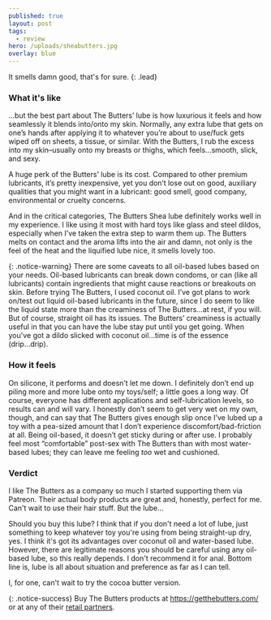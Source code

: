 ```yaml
---
published: true
layout: post
tags:
  - review
hero: /uploads/sheabutters.jpg
overlay: blue
---
```

It smells damn good, that's for sure.
{: .lead}

<!--break-->

### What it's like

...but the best part about The Butters’ lube is how luxurious it feels and how seamlessly it blends into/onto my skin. Normally, any extra lube that gets on one’s hands after applying it to whatever you’re about to use/fuck gets wiped off on sheets, a tissue, or similar. With the Butters, I rub the excess into my skin–usually onto my breasts or thighs, which feels…smooth, slick, and sexy.

A huge perk of the Butters’ lube is its cost. Compared to other premium lubricants, it’s pretty inexpensive, yet you don’t lose out on good, auxiliary qualities that you might want in a lubricant: good smell, good company, environmental or cruelty concerns.

And in the critical categories, The Butters Shea lube definitely works well in my experience. I like using it most with hard toys like glass and steel dildos, especially when I’ve taken the extra step to warm them up. The Butters melts on contact and the aroma lifts into the air and damn, not only is the feel of the heat and the liquified lube nice, it smells lovely too. 

{: .notice-warning}
There are some caveats to all oil-based lubes based on your needs. Oil-based lubricants can break down condoms, or can (like all lubricants) contain ingredients that might cause reactions or breakouts on skin.
Before trying The Butters, I used coconut oil. I’ve got plans to work on/test out liquid oil-based lubricants in the future, since I do seem to like the liquid state more than the creaminess of The Butters…at rest, if you will. But  of course, straight oil has its issues. The Butters’ creaminess is actually useful in that you can have the lube stay put until you get going. When you've got a dildo slicked with coconut oil...time is of the essence (drip...drip).

### How it feels
On silicone, it performs and doesn’t let me down. I definitely don’t end up piling more and more lube onto my toys/self; a little goes a long way. Of course, everyone has different applications and self-lubrication levels, so results can and will vary. I honestly don’t seem to get very wet on my own, though, and can say that The Butters gives enough slip once I’ve lubed up a toy with a pea-sized amount that I don’t experience discomfort/bad-friction at all.
Being oil-based, it doesn’t get sticky during or after use. I probably feel most “comfortable” post-sex with The Butters than with most water-based lubes; they can leave me feeling *too* wet and cushioned.

### Verdict

I like The Butters as a company so much I started supporting them via Patreon. Their actual body products are great and, honestly, perfect for me. Can't wait to use their hair stuff. But the lube...

Should you buy this lube? I think that if you don't need a lot of lube, just something to keep whatever toy you're using from being straight-up dry, yes. I think it's got its advantages over coconut oil and water-based lube. However, there are legitimate reasons you should be careful using any oil-based lube, so this really depends. I don't recommend it for anal. Bottom line is, lube is all about situation and preference as far as I can tell.

I, for one, can't wait to try the cocoa butter version.

{: .notice-success}
Buy The Butters products at https://getthebutters.com/ or at any of their [retail partners](https://getthebutters.com/retail-partners-1).
